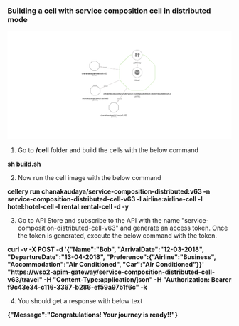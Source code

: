 ### Building a cell with service composition cell in distributed mode

![Service_Composition_Distributed](resources/service-composition-distributed-cell.png)

1) Go to **/cell** folder and build the cells with the below command

**sh build.sh** 

2) Now run the cell image with the below command

**cellery run chanakaudaya/service-composition-distributed:v63 -n service-composition-distributed-cell-v63 -l airline:airline-cell -l hotel:hotel-cell -l rental:rental-cell -d -y** 

3) Go to API Store and subscribe to the API with the name "service-composition-distributed-cell-v63" and generate an access token. Once the token is generated, execute the below command with the token.

**curl -v -X POST -d '{"Name":"Bob", "ArrivalDate":"12-03-2018",
   "DepartureDate":"13-04-2018", "Preference":{"Airline":"Business", 
   "Accommodation":"Air Conditioned", "Car":"Air Conditioned"}}' \
   "https://wso2-apim-gateway/service-composition-distributed-cell-v63/travel" -H "Content-Type:application/json" -H "Authorization: Bearer f9c43e34-c116-3367-b286-ef59a97b1f6c" -k** 

4) You should get a response with below text

**{"Message":"Congratulations! Your journey is ready!!"}**
